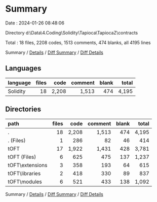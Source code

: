 # Summary

Date : 2024-01-26 08:48:06

Directory d:\\Data\\4.Coding\\Solidity\\Tapioca\\TapiocaZ\\contracts

Total : 18 files,  2208 codes, 1513 comments, 474 blanks, all 4195 lines

Summary / [Details](details.md) / [Diff Summary](diff.md) / [Diff Details](diff-details.md)

## Languages
| language | files | code | comment | blank | total |
| :--- | ---: | ---: | ---: | ---: | ---: |
| Solidity | 18 | 2,208 | 1,513 | 474 | 4,195 |

## Directories
| path | files | code | comment | blank | total |
| :--- | ---: | ---: | ---: | ---: | ---: |
| . | 18 | 2,208 | 1,513 | 474 | 4,195 |
| . (Files) | 1 | 286 | 82 | 46 | 414 |
| tOFT | 17 | 1,922 | 1,431 | 428 | 3,781 |
| tOFT (Files) | 6 | 625 | 475 | 137 | 1,237 |
| tOFT\\extensions | 3 | 358 | 193 | 64 | 615 |
| tOFT\\libraries | 2 | 418 | 330 | 89 | 837 |
| tOFT\\modules | 6 | 521 | 433 | 138 | 1,092 |

Summary / [Details](details.md) / [Diff Summary](diff.md) / [Diff Details](diff-details.md)